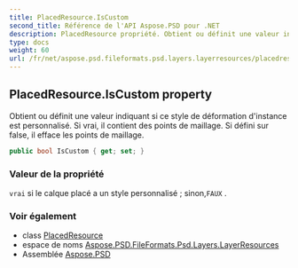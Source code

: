 ```yaml
---
title: PlacedResource.IsCustom
second_title: Référence de l'API Aspose.PSD pour .NET
description: PlacedResource propriété. Obtient ou définit une valeur indiquant si ce style de déformation dinstance est personnalisé. Si vrai il contient des points de maillage. Si défini sur false il efface les points de maillage.
type: docs
weight: 60
url: /fr/net/aspose.psd.fileformats.psd.layers.layerresources/placedresource/iscustom/
---
```

## PlacedResource.IsCustom property

Obtient ou définit une valeur indiquant si ce style de déformation d'instance est personnalisé. Si vrai, il contient des points de maillage. Si défini sur false, il efface les points de maillage.

```csharp
public bool IsCustom { get; set; }
```

### Valeur de la propriété

`vrai` si le calque placé a un style personnalisé ; sinon,`FAUX` .

### Voir également

* class [PlacedResource](../)
* espace de noms [Aspose.PSD.FileFormats.Psd.Layers.LayerResources](../../placedresource/)
* Assemblée [Aspose.PSD](../../../)


